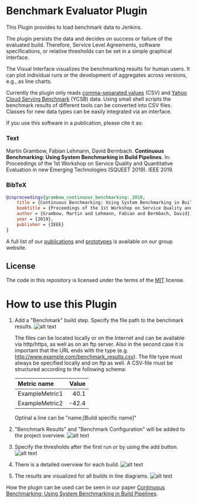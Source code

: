 # Benchmark Evaluator Plugin
This Plugin provides to load benchmark data to Jenkins.

The plugin persists the data and decides on success or failure of the evaluated build.
Therefore, Service Level Agreements, software specifications, or relative thresholds can be set in a simple graphical interface.

The Visual Interface visualizes the benchmarking results for human users.
It can plot individual runs or the development of aggregates across versions, e.g., as line charts.

Currently the plugin only reads [comma-separated values](https://en.wikipedia.org/wiki/Comma-separated_values) (CSV) and [Yahoo Cloud Serving Benchmark](https://en.wikipedia.org/wiki/YCSB) (YCSB) data.
Using small shell scripts the benchmark results of different tools can be converted into CSV files.
Classes for new data types can be easily integrated via an interface.

If you use this software in a publication, please cite it as:

### Text
Martin Grambow, Fabian Lehmann, David Bermbach.
**Continuous Benchmarking: Using System Benchmarking in Build Pipelines**.
In: Proceedings of the 1st Workshop on Service Quality and Quantitative Evaluation in new Emerging Technologies (SQUEET 2019).
IEEE 2019.

### BibTeX
```bibtex
@inproceedings{grambow_continuous_benchmarking:_2019,
    title = {Continuous Benchmarking: Using System Benchmarking in Build Pipelines},
    booktitle = {Proceedings of the 1st Workshop on Service Quality and Quantitative Evaluation in new Emerging Technologies (SQUEET 2019)},
    author = {Grambow, Martin and Lehmann, Fabian and Bermbach, David},
    year = {2019},
    publisher = {IEEE}
}
```

A full list of our [publications](https://www.mcc.tu-berlin.de/menue/forschung/publikationen/parameter/en/) and [prototypes](https://www.mcc.tu-berlin.de/menue/forschung/prototypes/parameter/en/) is available on our group website.

## License
The code in this repository is licensed under the terms of the [MIT](./LICENSE) license.

# How to use this Plugin
1.  Add a "Benchmark" build step.
    Specify the file path to the benchmark results.
    ![alt text](https://github.com/jenkinsci/benchmark-evaluator-plugin/blob/master/readme_images/build_step.JPG "Build Step")

    The files can be located locally or on the Internet and can be available via http/https, as well as on an ftp server.
    Also in the second case it is important that the URL ends with the type (e.g. http://www.example.com/benchmark_results.csv).
    The file type must always be specified locally and on ftp as well.
    A CSV-file must be structured according to the following schema:

    |Metric name|Value|
    |:--- | ---:|
    |ExampleMetric1 |40.1|
    |ExampleMetric2 |-42.4|

    Optinal a line can be "name;[Build specific name]"
3.  "Benchmark Results" and "Benchmark Configuration" will be added to the project overview.
    ![alt text](https://github.com/jenkinsci/benchmark-evaluator-plugin/blob/master/readme_images/project_overview.JPG "Project Overview")
4.  Specify the thresholds after the first run or by using the add button.
    ![alt text](https://github.com/jenkinsci/benchmark-evaluator-plugin/blob/master/readme_images/config.JPG "Configuration")
5.  There is a detailed overview for each build.
    ![alt text](https://github.com/jenkinsci/benchmark-evaluator-plugin/blob/master/readme_images/detail_page.JPG "Detail Page")
6.  The results are visualized for all builds in line diagrams.
    ![alt text](https://github.com/jenkinsci/benchmark-evaluator-plugin/blob/master/readme_images/line_graph.JPG "Line Graphs")

How the plugin can be used can be seen in our paper [Continuous Benchmarking: Using System Benchmarking in Build Pipelines](http://dbermbach.github.io/publications/2019-squeet.pdf).
